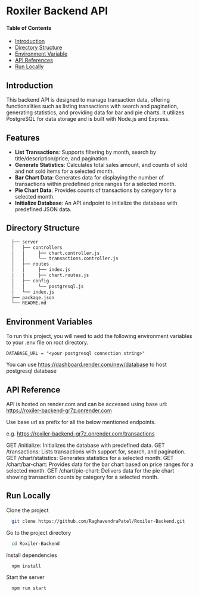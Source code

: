 # Roxiler Backend API

#### Table of Contents

- [Introduction](#introduction)
- [Directory Structure](#directory-structure)
- [Environment Variable](#environment-variable)
- [API References](#api-reference)
- [Run Locally](#run-locally)

## Introduction

This backend API is designed to manage transaction data, offering functionalities such as listing transactions with search and pagination, generating statistics, and providing data for bar and pie charts. It utilizes PostgreSQL for data storage and is built with Node.js and Express.

## Features

- **List Transactions**: Supports filtering by month, search by title/description/price, and pagination.
- **Generate Statistics**: Calculates total sales amount, and counts of sold and not sold items for a selected month.
- **Bar Chart Data**: Generates data for displaying the number of transactions within predefined price ranges for a selected month.
- **Pie Chart Data**: Provides counts of transactions by category for a selected month.
- **Initialize Database**: An API endpoint to initialize the database with predefined JSON data.

## Directory Structure

```bash
  ├── server
  │   ├── controllers
  │   │     ├── chart.controller.js
  │   │     └── transactions.controller.js
  │   ├── routes
  │   │     ├── index.js
  │   │     ├── chart.routes.js
  │   ├── config
  │   │     └── postgresql.js
  │   └── index.js
  ├── package.json
  └── README.md
```

## Environment Variables

To run this project, you will need to add the following environment variables to your .env file on root directory.

`DATABASE_URL = "<your postgresql connection string>"`

You can use https://dashboard.render.com/new/database to host postgresql database


## API Reference

API is hosted on render.com and can be accessed using base url: https://roxiler-backend-gr7z.onrender.com


Use base url as prefix for all the below mentioned endpoints.

e.g. https://roxiler-backend-gr7z.onrender.com/transactions

GET /initialize: Initializes the database with predefined data.
GET /transactions: Lists transactions with support for, search, and pagination.
GET /chart/statistics: Generates statistics for a selected month.
GET /chart/bar-chart: Provides data for the bar chart based on price ranges for a selected month.
GET /chart/pie-chart: Delivers data for the pie chart showing transaction counts by category for a selected month.

## Run Locally

Clone the project

```bash
  git clone https://github.com/RaghavendraPatel/Roxiler-Backend.git
```

Go to the project directory

```bash
  cd Roxiler-Backend
```

Install dependencies

```bash
  npm install
```

Start the server

```bash
  npm run start
```
